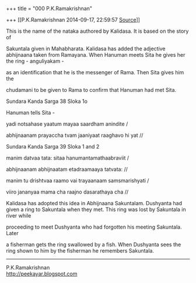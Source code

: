 +++
title = "000 P.K.Ramakrishnan"

+++
[[P.K.Ramakrishnan	2014-09-17, 22:59:57 [Source](https://groups.google.com/g/samskrita/c/otK6eQhVdys)]]



This is the name of the nataka authored by Kalidasa. It is based on the story of

Sakuntala given in Mahabharata. Kalidasa has added the adjective abhijnaana taken from Ramayana. When Hanuman meets Sita he gives her the ring - anguliyakam -

as an identification that he is the messenger of Rama. Then Sita gives him the

chudamani to be given to Rama to confirm that Hanuman had met Sita.

  

Sundara Kanda Sarga 38 Sloka 1o

  

Hanuman tells Sita -

  

yadi notsahase yaatum mayaa saardham anindite /

abhijnaanam prayaccha tvam jaaniyaat raaghavo hi yat //

  

Sundara Kanda Sarga 39 Sloka 1 and 2

  

manim datvaa tata: sitaa hanumantamathaabraviit /

abhijnaanam abhijnaatam etadraamaaya tatvata: //

manim tu drishtvaa raamo vai trayaanaam samsmarishyati /

viiro jananyaa mama cha raajno dasarathaya cha //

  

Kalidasa has adopted this idea in Abhijnaana Sakuntalam. Dushyanta had given a ring to Sakuntala when they met. This ring was lost by Sakuntala in river while

proceeding to meet Dushyanta who had forgotten his meeting Sakuntala. Later

a fisherman gets the ring swallowed by a fish. When Dushyanta sees the ring shown to him by the fisherman he remembers Sakuntala.

  

  

-----------------------------------  
P.K.Ramakrishnan  
<http://peekayar.blogspot.com>

